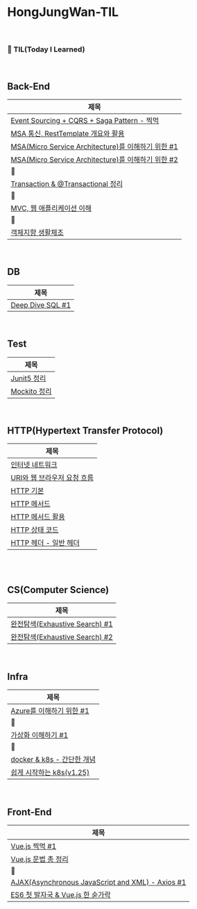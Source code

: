 # HongJungWan-TIL

<br>

### 🌱 TIL(Today I Learned)

<br>

## Back-End

| 제목                                                                                                                                                                                        |
|-------------------------------------------------------------------------------------------------------------------------------------------------------------------------------------------|
| [Event Sourcing + CQRS + Saga Pattern - 찍먹](https://github.com/HongJungWan/HongJungWan-TIL/blob/main/back/Event_Sourcing_CQRS_Saga_Pattern.md)                                            |
| [MSA 통신, RestTemplate 개요와 활용](https://github.com/HongJungWan/HongJungWan-TIL/blob/main/back/MSA_%ED%86%B5%EC%8B%A0_RestTemplate_%EA%B0%9C%EC%9A%94%EC%99%80_%ED%99%9C%EC%9A%A9.md)        |
| [MSA(Micro Service Architecture)를 이해하기 위한 #1](https://github.com/HongJungWan/HongJungWan-TIL/blob/main/back/MSA%EB%A5%BC_%EC%9D%B4%ED%95%B4%ED%95%98%EA%B8%B0_%EC%9C%84%ED%95%9C_%231.md) |
| [MSA(Micro Service Architecture)를 이해하기 위한 #2](https://github.com/HongJungWan/HongJungWan-TIL/blob/main/back/MSA%EB%A5%BC_%EC%9D%B4%ED%95%B4%ED%95%98%EA%B8%B0_%EC%9C%84%ED%95%9C_%232.md) |
| 🌱                                                                                                                                                                                        |
| [Transaction & @Transactional 정리](https://github.com/HongJungWan/HongJungWan-TIL/blob/main/back/Transaction_%40Transactional_%EC%B4%9D%EC%A0%95%EB%A6%AC.md)                              |
| 🌱                                                                                                                                                                                     |
| [MVC, 웹 애플리케이션 이해](https://github.com/HongJungWan/HongJungWan-TIL/blob/main/back/MVC_%EC%9B%B9_%EC%95%A0%ED%94%8C%EB%A6%AC%EC%BC%80%EC%9D%B4%EC%85%98_%EC%9D%B4%ED%95%B4.md)              |
| 🌱                                                                                                                                                                                     |
| [객체지향 생활체조](https://github.com/HongJungWan/HongJungWan-TIL/blob/main/back/%EA%B0%9D%EC%B2%B4%EC%A7%80%ED%96%A5_%EC%83%9D%ED%99%9C%EC%B2%B4%EC%A1%B0.md)                                   |

<br>

## DB

| 제목                   |
|----------------------|
| [Deep Dive SQL #1](https://github.com/HongJungWan/HongJungWan-TIL/blob/main/db/Deep_Dive_SQL_%231.md) |

<br>

## Test

| 제목                                                                                     |
|----------------------------------------------------------------------------------------|
| [Junit5 정리](https://github.com/HongJungWan/HongJungWan-TIL/blob/main/test/Junit5.md)   |
| [Mockito 정리](https://github.com/HongJungWan/HongJungWan-TIL/blob/main/test/Mockito.md) |

<br>

## HTTP(Hypertext Transfer Protocol)

| 제목                                                                                                                                                                                      |
|-----------------------------------------------------------------------------------------------------------------------------------------------------------------------------------------|
| [인터넷 네트워크](https://github.com/HongJungWan/HongJungWan-TIL/blob/main/http/%EC%9D%B8%ED%84%B0%EB%84%B7_%EB%84%A4%ED%8A%B8%EC%9B%8C%ED%81%AC.md)                                           |
| [URI와 웹 브라우저 요청 흐름](https://github.com/HongJungWan/HongJungWan-TIL/blob/main/http/URI%EC%99%80_%EC%9B%B9_%EB%B8%8C%EB%9D%BC%EC%9A%B0%EC%A0%80_%EC%9A%94%EC%B2%AD_%ED%9D%90%EB%A6%84.md) |
| [HTTP 기본](https://github.com/HongJungWan/HongJungWan-TIL/blob/main/http/HTTP_%EA%B8%B0%EB%B3%B8.md)                                                                                     |
| [HTTP 메서드](https://github.com/HongJungWan/HongJungWan-TIL/blob/main/http/HTTP_%EB%A9%94%EC%84%9C%EB%93%9C.md)                                                                           |
| [HTTP 메서드 활용](https://github.com/HongJungWan/HongJungWan-TIL/blob/main/http/HTTP_%EB%A9%94%EC%84%9C%EB%93%9C_%ED%99%9C%EC%9A%A9.md)                                                     |
| [HTTP 상태 코드](https://github.com/HongJungWan/HongJungWan-TIL/blob/main/http/HTTP_%EC%83%81%ED%83%9C_%EC%BD%94%EB%93%9C.md)                                                               |
| [HTTP 헤더 - 일반 헤더](https://github.com/HongJungWan/HongJungWan-TIL/blob/main/http/HTTP%20%ED%97%A4%EB%8D%94%20-%20%EC%9D%BC%EB%B0%98%20%ED%97%A4%EB%8D%94.md)                                                                                                                                                                     |

<br>


<br>

## CS(Computer Science)

| 제목                                                                                                                                  |
|-------------------------------------------------------------------------------------------------------------------------------------|
| [완전탐색(Exhaustive Search) #1](https://github.com/HongJungWan/HongJungWan-TIL/blob/main/cs/%EC%99%84%EC%A0%84%ED%83%90%EC%83%89_1.md) |
| [완전탐색(Exhaustive Search) #2](https://github.com/HongJungWan/HongJungWan-TIL/blob/main/cs/%EC%99%84%EC%A0%84%ED%83%90%EC%83%89_2.md) |

<br>

## Infra

| 제목                                                                                                                                                                                         |
|--------------------------------------------------------------------------------------------------------------------------------------------------------------------------------------------|
| [Azure를 이해하기 위한 #1](https://github.com/HongJungWan/HongJungWan-TIL/blob/main/infra/Azure%EB%A5%BC_%EC%9D%B4%ED%95%B4%ED%95%98%EA%B8%B0_%EC%9C%84%ED%95%9C_%231.md)                               |
| 🌱                                                                                                                                                                                      |
| [가상화 이해하기 #1](https://github.com/HongJungWan/HongJungWan-TIL/blob/main/infra/%EA%B0%80%EC%83%81%ED%99%94_%EC%9D%B4%ED%95%B4%ED%95%98%EA%B8%B0_%231.md)                                           |
| 🌱                                                                                                                                                                                      |
| [docker & k8s - 간단한 개념](https://github.com/HongJungWan/HongJungWan-TIL/blob/main/infra/Docker%EC%99%80_K8s%EC%9D%98_%EC%B0%A8%EC%9D%B4%EC%A0%90.md)                                              |
| [쉽게 시작하는 k8s(v1.25)](https://github.com/HongJungWan/HongJungWan-TIL/blob/main/infra/%EC%89%BD%EA%B2%8C_%EC%8B%9C%EC%9E%91%ED%95%98%EB%8A%94_k8s(v1.25).md)                                       |

<br>

## Front-End

| 제목                                                                                                                                                                             |
|--------------------------------------------------------------------------------------------------------------------------------------------------------------------------------|
| [Vue.js 찍먹 #1](https://github.com/HongJungWan/HongJungWan-TIL/blob/main/front/Vue.js_%EC%B0%8D%EB%A8%B9_%231.md)                                                               |
| [Vue.js 문법 총 정리](https://github.com/HongJungWan/HongJungWan-TIL/blob/main/front/Vue.js_%EC%B4%9D_%EC%A0%95%EB%A6%AC.md)                                                              |
| 🌱                                                                                                                                                                          |
| [AJAX(Asynchronous JavaScript and XML) - Axios #1](https://github.com/HongJungWan/HongJungWan-TIL/blob/main/front/ajax_axios_%231.md)                                                |
| [ES6 첫 발자국 & Vue.js 한 숟가락](https://github.com/HongJungWan/HongJungWan-TIL/blob/main/front/ES6_%EC%B2%AB_%EB%B0%9C%EC%9E%90%EA%B5%AD_Vue.js_%ED%95%9C_%EC%88%9F%EA%B0%80%EB%9D%BD.md) |

<br>